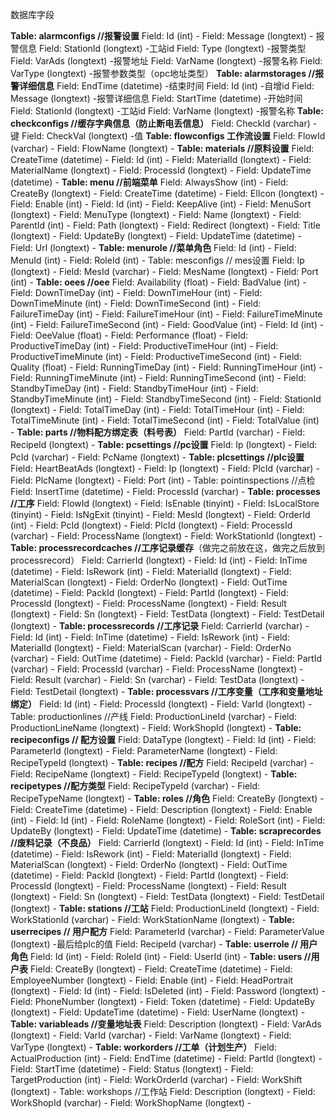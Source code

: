 数据库字段

**Table: alarmconfigs //报警设置**
  Field: Id (int) -
  Field: Message (longtext) - 报警信息
  Field: StationId (longtext) -工站id
  Field: Type (longtext) -报警类型
  Field: VarAds (longtext) -报警地址
  Field: VarName (longtext) -报警名称
  Field: VarType (longtext) -报警参数类型（opc地址类型）
**Table: alarmstorages //报警详细信息**
  Field: EndTime (datetime) -结束时间
  Field: Id (int) -自增id
  Field: Message (longtext) -报警详细信息
  Field: StartTime (datetime) -开始时间
  Field: StationId (longtext) -工站id
  Field: VarName (longtext) -报警名称
**Table: checkconfigs //缓存字典信息（防止断电丢信息）**
  Field: CheckId (varchar) -键
  Field: CheckVal (longtext) -值
**Table: flowconfigs 工作流设置**
  Field: FlowId (varchar) -
  Field: FlowName (longtext) -
**Table: materials //原料设置**
  Field: CreateTime (datetime) -
  Field: Id (int) -
  Field: MaterialId (longtext) -
  Field: MaterialName (longtext) -
  Field: ProcessId (longtext) -
  Field: UpdateTime (datetime) -
**Table: menu //前端菜单**
  Field: AlwaysShow (int) -
  Field: CreateBy (longtext) -
  Field: CreateTime (datetime) -
  Field: ElIcon (longtext) -
  Field: Enable (int) -
  Field: Id (int) -
  Field: KeepAlive (int) -
  Field: MenuSort (longtext) -
  Field: MenuType (longtext) -
  Field: Name (longtext) -
  Field: ParentId (int) -
  Field: Path (longtext) -
  Field: Redirect (longtext) -
  Field: Title (longtext) -
  Field: UpdateBy (longtext) -
  Field: UpdateTime (datetime) -
  Field: Url (longtext) -
**Table: menurole //菜单角色**
  Field: Id (int) -
  Field: MenuId (int) -
  Field: RoleId (int) -
Table: mesconfigs // mes设置
  Field: Ip (longtext) -
  Field: MesId (varchar) -
  Field: MesName (longtext) -
  Field: Port (int) -
**Table: oees //oee**
  Field: Availability (float) -
  Field: BadValue (int) -
  Field: DownTimeDay (int) -
  Field: DownTimeHour (int) -
  Field: DownTimeMinute (int) -
  Field: DownTimeSecond (int) -
  Field: FailureTimeDay (int) -
  Field: FailureTimeHour (int) -
  Field: FailureTimeMinute (int) -
  Field: FailureTimeSecond (int) -
  Field: GoodValue (int) -
  Field: Id (int) -
  Field: OeeValue (float) -
  Field: Performance (float) -
  Field: ProductiveTimeDay (int) -
  Field: ProductiveTimeHour (int) -
  Field: ProductiveTimeMinute (int) -
  Field: ProductiveTimeSecond (int) -
  Field: Quality (float) -
  Field: RunningTimeDay (int) -
  Field: RunningTimeHour (int) -
  Field: RunningTimeMinute (int) -
  Field: RunningTimeSecond (int) -
  Field: StandbyTimeDay (int) -
  Field: StandbyTimeHour (int) -
  Field: StandbyTimeMinute (int) -
  Field: StandbyTimeSecond (int) -
  Field: StationId (longtext) -
  Field: TotalTimeDay (int) -
  Field: TotalTimeHour (int) -
  Field: TotalTimeMinute (int) -
  Field: TotalTimeSecond (int) -
  Field: TotalValue (int) -
**Table: parts //物料配方绑定表（料号表）**
  Field: PartId (varchar) -
  Field: RecipeId (longtext) -
**Table: pcsettings //pc设置**
  Field: Ip (longtext) -
  Field: PcId (varchar) -
  Field: PcName (longtext) -
**Table: plcsettings //plc设置**
  Field: HeartBeatAds (longtext) -
  Field: Ip (longtext) -
  Field: PlcId (varchar) -
  Field: PlcName (longtext) -
  Field: Port (int) -
Table: pointinspections //点检
  Field: InsertTime (datetime) -
  Field: ProcessId (varchar) -
**Table: processes //工序**
  Field: FlowId (longtext) -
  Field: IsEnable (tinyint) -
  Field: IsLocalStore (tinyint) -
  Field: IsNgExit (tinyint) -
  Field: MesId (longtext) -
  Field: OrderId (int) -
  Field: PcId (longtext) -
  Field: PlcId (longtext) -
  Field: ProcessId (varchar) -
  Field: ProcessName (longtext) -
  Field: WorkStationId (longtext) -
**Table: processrecordcaches //工序记录缓存**（做完之前放在这，做完之后放到processrecord）
  Field: CarrierId (longtext) -
  Field: Id (int) -
  Field: InTime (datetime) -
  Field: IsRework (int) -
  Field: MaterialId (longtext) -
  Field: MaterialScan (longtext) -
  Field: OrderNo (longtext) -
  Field: OutTime (datetime) -
  Field: PackId (longtext) -
  Field: PartId (longtext) -
  Field: ProcessId (longtext) -
  Field: ProcessName (longtext) -
  Field: Result (longtext) -
  Field: Sn (longtext) -
  Field: TestData (longtext) -
  Field: TestDetail (longtext) -
**Table: processrecords //工序记录**
  Field: CarrierId (varchar) -
  Field: Id (int) -
  Field: InTime (datetime) -
  Field: IsRework (int) -
  Field: MaterialId (longtext) -
  Field: MaterialScan (varchar) -
  Field: OrderNo (varchar) -
  Field: OutTime (datetime) -
  Field: PackId (varchar) -
  Field: PartId (varchar) -
  Field: ProcessId (varchar) -
  Field: ProcessName (longtext) -
  Field: Result (varchar) -
  Field: Sn (varchar) -
  Field: TestData (longtext) -
  Field: TestDetail (longtext) -
**Table: processvars //工序变量（工序和变量地址绑定）**
  Field: Id (int) -
  Field: ProcessId (longtext) -
  Field: VarId (longtext) -
Table: productionlines //产线
  Field: ProductionLineId (varchar) -
  Field: ProductionLineName (longtext) -
  Field: WorkShopId (longtext) -
**Table: recipeconfigs // 配方设置**
  Field: DataType (longtext) -
  Field: Id (int) -
  Field: ParameterId (longtext) -
  Field: ParameterName (longtext) -
  Field: RecipeTypeId (longtext) -
**Table: recipes //配方**
  Field: RecipeId (varchar) -
  Field: RecipeName (longtext) -
  Field: RecipeTypeId (longtext) -
**Table: recipetypes //配方类型**
  Field: RecipeTypeId (varchar) -
  Field: RecipeTypeName (longtext) -
**Table: roles //角色**
  Field: CreateBy (longtext) -
  Field: CreateTime (datetime) -
  Field: Description (longtext) -
  Field: Enable (int) -
  Field: Id (int) -
  Field: RoleName (longtext) -
  Field: RoleSort (int) -
  Field: UpdateBy (longtext) -
  Field: UpdateTime (datetime) -
**Table: scraprecordes //废料记录（不良品）**
  Field: CarrierId (longtext) -
  Field: Id (int) -
  Field: InTime (datetime) -
  Field: IsRework (int) -
  Field: MaterialId (longtext) -
  Field: MaterialScan (longtext) -
  Field: OrderNo (longtext) -
  Field: OutTime (datetime) -
  Field: PackId (longtext) -
  Field: PartId (longtext) -
  Field: ProcessId (longtext) -
  Field: ProcessName (longtext) -
  Field: Result (longtext) -
  Field: Sn (longtext) -
  Field: TestData (longtext) -
  Field: TestDetail (longtext) -
**Table: stations //工站**
  Field: ProductionLineId (longtext) -
  Field: WorkStationId (varchar) -
  Field: WorkStationName (longtext) -
**Table: userrecipes  // 用户配方**
  Field: ParameterId (varchar) -
  Field: ParameterValue (longtext) -最后给plc的值
  Field: RecipeId (varchar) - 
**Table: userrole // 用户角色**
  Field: Id (int) -
  Field: RoleId (int) -
  Field: UserId (int) -
**Table: users //用户表**
  Field: CreateBy (longtext) -
  Field: CreateTime (datetime) -
  Field: EmployeeNumber (longtext) -
  Field: Enable (int) -
  Field: HeadPortrait (longtext) -
  Field: Id (int) -
  Field: IsDeleted (int) -
  Field: Password (longtext) -
  Field: PhoneNumber (longtext) -
  Field: Token (datetime) -
  Field: UpdateBy (longtext) -
  Field: UpdateTime (datetime) -
  Field: UserName (longtext) -
**Table: variableads //变量地址表**
  Field: Description (longtext) -
  Field: VarAds (longtext) -
  Field: VarId (varchar) -
  Field: VarName (longtext) -
  Field: VarType (longtext) -
**Table: workorders //工单（计划生产）**
  Field: ActualProduction (int) -
  Field: EndTime (datetime) -
  Field: PartId (longtext) -
  Field: StartTime (datetime) -
  Field: Status (longtext) -
  Field: TargetProduction (int) -
  Field: WorkOrderId (varchar) -
  Field: WorkShift (longtext) -
Table: workshops //工作站
  Field: Description (longtext) -
  Field: WorkShopId (varchar) -
  Field: WorkShopName (longtext) -